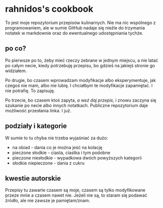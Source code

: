 # rahnidos's cookbook
To jest moje repozytorium przepisów kulinarnych. Nie ma nic wspólnego z programowaniem, ale w sumie GitHub nadaje się nieźle do trzymania notatek w markdownie oraz do ewentualnego udostępniania tychże. 

## po co?

Po pierwsze po to, żeby mieć rzeczy zebrane w jednym miejscu, a nie latać po całym necie, kiedy potrzebuję przepisu, bo gdzieś na jakiejś stronie go widziałem. 

Po drugie, bo czasem wprowadzam modyfikacje albo eksperymentuje, jak czegoś nie mam, albo nie lubię. I chciałbym te modyfikacje zapamiętać. I nie potrafię. To zapisuję.  

Po trzecie, bo czasem ktoś zapyta, _a weź daj przepis_, i znowu zaczyna się szukanie po necie albo innych notatkach. Publiczne repozytorium daje możliwość przesłania linka. I już. 

## podziały i kategorie

W sumie to tu chyba nie trzeba wyjaśniać za dużo:
- na obiad - dania co je można jeść na kolację
- pieczone słodkie - ciasta, ciastka i tym podobne
- pieczone niesłodkie - wypadkowa dwóch powyższych kategorii
- słodkie niepieczone - dania z cukru

## kwestie autorskie

Przepisy tu zawarte czasem są moje, czasem są tylko modyfikowane przeze mnie a czasem nawet nie. Jeżeli nie są, to staram się podawać źródło, ale nie zawsze je pamiętam/znam. 


